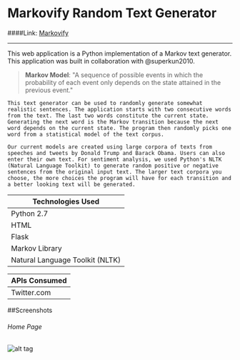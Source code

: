 
# Markovify Random Text Generator
####Link: [Markovify](https://q3-project.herokuapp.com/)
***

This web application is a Python implementation of a Markov text generator. This application was built in collaboration with @superkun2010. 

>**Markov Model**: "A sequence of possible events in which the probability of each event only depends on the state attained in the previous event."

	This text generator can be used to randomly generate somewhat realistic sentences. The application starts with two consecutive words from the text. The last two words constitute the current state. Generating the next word is the Markov transition because the next word depends on the current state. The program then randomly picks one word from a statistical model of the text corpus.

	Our current models are created using large corpora of texts from speeches and tweets by Donald Trump and Barack Obama. Users can also enter their own text. For sentiment analysis, we used Python's NLTK (Natural Language Toolkit) to generate random positive or negative sentences from the original input text. The larger text corpora you choose, the more choices the program will have for each transition and a better looking text will be generated. 



| Technologies Used    |
| -------------------- |
| Python 2.7    		  	|
| HTML                 |
| Flask					|
| Markov Library         |
| Natural Language Toolkit (NLTK)|
 

| APIs Consumed   |
| --------------- |
| Twitter.com      |


##Screenshots
###### Home Page
![alt tag](https://github.com/ono760/Job_Chaser/blob/master/public/images/home_screen.png)